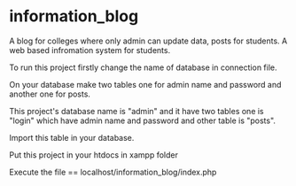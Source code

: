 # information_blog
A blog for colleges where only admin can update data, posts for students. A web based infromation system for students. 

To run this project firstly change the name of database in connection file.


On your database make two tables one for admin name and password and another one for posts.


This project's database name is "admin" and it have two tables one is "login" which have admin name and password and other table is "posts".


Import this table in your database.


Put this project in your htdocs in xampp folder


Execute the file  == localhost/information_blog/index.php
